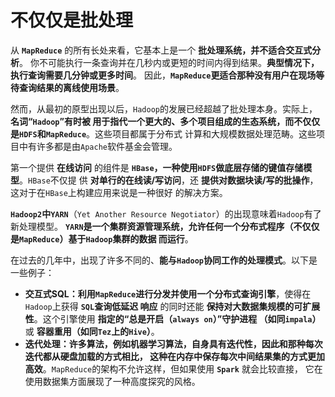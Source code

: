不仅仅是批处理
===========================================================================
从 **`MapReduce`** 的所有长处来看，它基本上是一个 **批处理系统，并不适合交互式分析**。
你不可能执行一条查询并在几秒内或更短的时间内得到结果。**典型情况下，执行查询需要几分钟或更多时间**。
因此，**`MapReduce`更适合那种没有用户在现场等待查询结果的离线使用场景**。

然而，从最初的原型出现以后，`Hadoop`的发展已经超越了批处理本身。实际上，**名词“`Hadoop`”有时被
用于指代一个更大的、多个项目组成的生态系统，而不仅仅是`HDFS`和`MapReduce`**。这些项目都属于分布式
计算和大规模数据处理范畴。这些项目中有许多都是由`Apache`软件基金会管理。

第一个提供 **在线访问** 的组件是 **`HBase`，一种使用`HDFS`做底层存储的键值存储模型**。`HBase`不仅提
供 **对单行的在线读/写访问**，还 **提供对数据块读/写的批操作**，这对于在`HBase`上构建应用来说是一种很好
的解决方案。

**`Hadoop2`中`YARN`**（`Yet Another Resource Negotiator`）的出现意味着`Hadoop`有了新处理模型。
**`YARN`是一个集群资源管理系统，允许任何一个分布式程序（不仅仅是`MapReduce`）基于`Hadoop`集群的数据
而运行**。

在过去的几年中，出现了许多不同的、**能与`Hadoop`协同工作的处理模式**。以下是一些例子：
+ **交互式SQL：利用`MapReduce`进行分发并使用一个分布式查询引擎**，使得在`Hadoop`上获得 **`SQL`查询低延迟
响应** 的同时还能 **保持对大数据集规模的可扩展性**。这个引擎使用 **指定的“总是开启（`always on`）”守护进程
（如同`impala`）** 或 **容器重用（如同`Tez`上的`Hive`）**。
+ **迭代处理：许多算法，例如机器学习算法，自身具有迭代性，因此和那种每次迭代都从硬盘加载的方式相比，
这种在内存中保存每次中间结果集的方式更加高效**。`MapReduce`的架构不允许这样，但如果使用 **`Spark`** 就会比较直接，
它在使用数据集方面展现了一种高度探究的风格。












